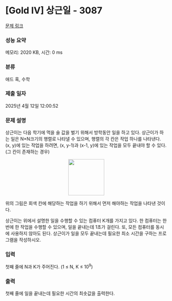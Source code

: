 # [Gold IV] 상근일 - 3087 

[문제 링크](https://www.acmicpc.net/problem/3087) 

### 성능 요약

메모리: 2020 KB, 시간: 0 ms

### 분류

애드 혹, 수학

### 제출 일자

2025년 4월 12일 12:00:52

### 문제 설명

<p>상근이는 다음 학기에 먹을 술 값을 벌기 위해서 방학동안 일을 하고 있다. 상근이가 하는 일은 N×N크기의 행렬로 나타낼 수 있으며, 행렬의 각 칸은 작업 하나를 나타낸다. (x, y)에 있는 작업을 하려면, (x, y-1)과 (x-1, y)에 있는 작업을 모두 끝내야 할 수 있다. (그 칸이 존재하는 경우)</p>

<p style="text-align: center;"><img alt="" src="https://upload.acmicpc.net/10af0a03-ab27-4dbf-acd3-ca9c0e800778/-/preview/" style="width: 112px; height: 113px;"></p>

<p>위의 그림은 회색 칸에 해당하는 작업을 하기 위해서 먼저 해야하는 작업을 나타낸 것이다.</p>

<p>상근이는 위에서 설명한 일을 수행할 수 있는 컴퓨터 K개를 가지고 있다. 한 컴퓨터는 한 번에 한 작업을 수행할 수 있으며, 일을 끝내는데 1초가 걸린다. 또, 모든 컴퓨터를 동시에 사용하지 않아도 된다. 상근이가 일을 모두 끝내는데 필요한 최소 시간을 구하는 프로그램을 작성하시오.</p>

### 입력 

 <p>첫째 줄에 N과 K가 주어진다. (1 ≤ N, K ≤ 10<sup>9</sup>)</p>

### 출력 

 <p>첫째 줄에 일을 끝내는데 필요한 시간의 최솟값을 출력한다.</p>

